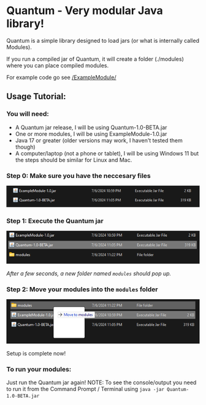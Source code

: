 # Quantum - Very modular Java library!

Quantum is a simple library designed to load jars (or what is internally called Modules).

If you run a compiled jar of Quantum, it will create a folder (./modules) where you can place compiled modules.

For example code go see [/ExampleModule/](https://github.com/AverseMoon/Quantum/tree/main/ExampleModule)

## Usage Tutorial:
### You will need:
- A Quantum jar release, I will be using Quantum-1.0-BETA.jar
- One or more modules, I will be using ExampleModule-1.0.jar
- Java 17 or greater (older versions may work, I haven't tested them though)
- A computer/laptop (not a phone or tablet), I will be using Windows 11 but the steps should be similar for Linux and Mac.

### Step 0: Make sure you have the neccesary files
![Quantum-1.0-BETA.jar and ExampleModule-1.0.jar in the same folder together](https://github.com/AverseMoon/Quantum/blob/e074202fcd134bb7e0c517dd28df7f4eb3000165/media/tutorial0.png)

### Step 1: Execute the Quantum jar
![Double clicking on Quantum-1.0-BETA.jar](https://github.com/AverseMoon/Quantum/blob/e074202fcd134bb7e0c517dd28df7f4eb3000165/media/tutorial1.png)

*After a few seconds, a new folder named `modules` should pop up.*

### Step 2: Move your modules into the `modules` folder
![Moving ExampleModule-1.0.jar into the modules folder](https://github.com/AverseMoon/Quantum/blob/e074202fcd134bb7e0c517dd28df7f4eb3000165/media/tutorial2.png)

Setup is complete now!

### To run your modules:
Just run the Quantum jar again!
NOTE: To see the console/output you need to run it from the Command Prompt / Terminal using `java -jar Quantum-1.0-BETA.jar`
